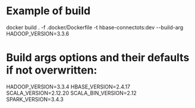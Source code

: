# Example of build
docker build . -f .docker/Dockerfile -t hbase-connectots:dev --build-arg HADOOP_VERSION=3.3.6
# Build args options and their defaults if not overwritten:
HADOOP_VERSION=3.3.4
HBASE_VERSION=2.4.17
SCALA_VERSION=2.12.20
SCALA_BIN_VERSION=2.12
SPARK_VERSION=3.4.3
